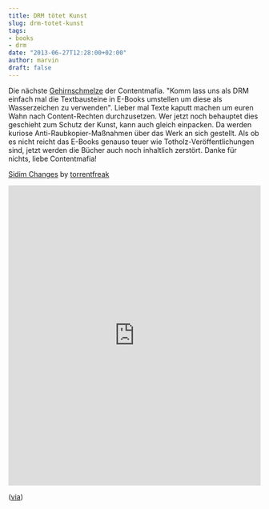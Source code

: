 ```yaml
---
title: DRM tötet Kunst
slug: drm-totet-kunst
tags:
- books
- drm
date: "2013-06-27T12:28:00+02:00"
author: marvin
draft: false
---
```

Die nächste
[Gehirnschmelze](http://www.lesen.net/ebooks/drm-der-zukunft-individualisierte-e-books-ernsthaft-6708/)
der Contentmafia. "Komm lass uns als DRM einfach mal die Textbausteine
in E-Books umstellen um diese als Wasserzeichen zu verwenden". Lieber
mal Texte kaputt machen um euren Wahn nach Content-Rechten
durchzusetzen. Wer jetzt noch behauptet dies geschieht zum Schutz der
Kunst, kann auch gleich einpacken. Da werden kuriose
Anti-Raubkopier-Maßnahmen über das Werk an sich gestellt. Als ob es
nicht reicht das E-Books genauso teuer wie Totholz-Veröffentlichungen
sind, jetzt werden die Bücher auch noch inhaltlich zerstört. Danke für
nichts, liebe Contentmafia!

[Sidim
Changes](http://de.scribd.com/doc/148113352/Sidim-Changes "View Sidim Changes on Scribd")
by
[torrentfreak](http://de.scribd.com/torrentfreak "View torrentfreak's profile on Scribd")

<iframe class="scribd_iframe_embed" src="https://www.scribd.com/embeds/148113352/content?start_page=1&amp;view_mode=scroll&amp;access_key=key-eqzkw7o6dv6k26955qk&amp;show_recommendations=true" data-auto-height="false" data-aspect-ratio="0.706896551724138" scrolling="no" id="doc_27856" width="100%" height="600" frameborder="0"></iframe>

([via](http://www.crackajack.de/2013/06/18/ebook-drm-rewrites-text/))